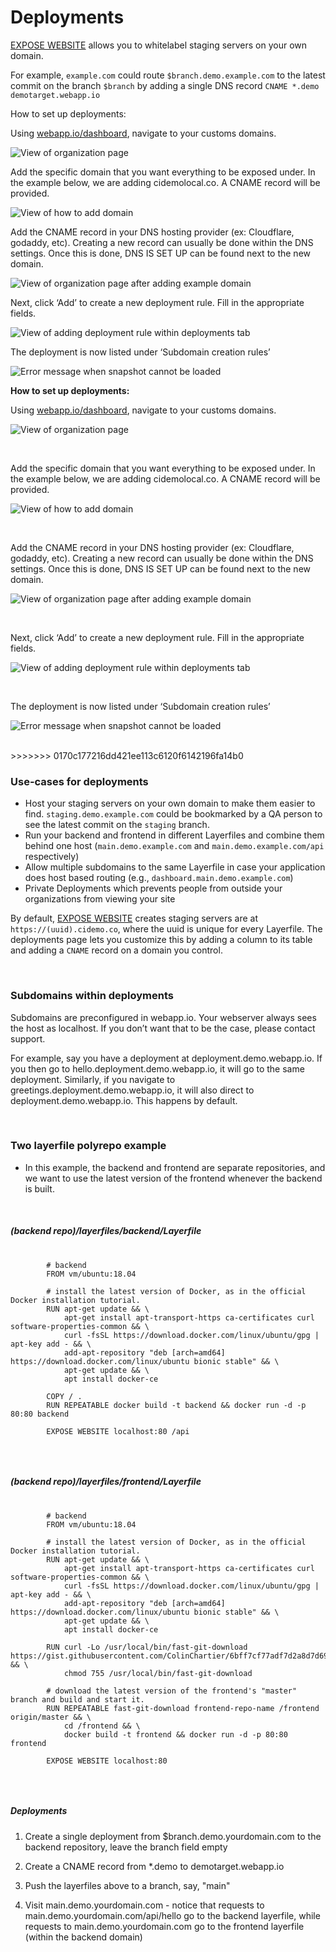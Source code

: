 # Deployments

[EXPOSE WEBSITE](/docs/layerfile-reference/expose-website) allows you to whitelabel staging servers on your own domain.

For example, `example.com` could route `$branch.demo.example.com` to the latest commit on the branch `$branch` by adding a single DNS record `CNAME *.demo demotarget.webapp.io`

How to set up deployments: 
 
Using [webapp.io/dashboard](/dashboard), navigate to your customs domains.
 
![View of organization page](/docs/resources/deployment1.png)

Add the specific domain that you want everything to be exposed under. In the example below, we are adding cidemolocal.co. A CNAME record will be provided. 
 
![View of how to add domain](/docs/resources/deployment2.png)

Add the CNAME record in your DNS hosting provider (ex: Cloudflare, godaddy, etc). Creating a new record can usually be done within the DNS settings. Once this is done, DNS IS SET UP can be found next to the new domain. 
 
![View of organization page after adding example domain](/docs/resources/deployment3.png)

Next, click ‘Add’ to create a new deployment rule. Fill in the appropriate fields.
 
![View of adding deployment rule within deployments tab](/docs/resources/deployment4.png)

The deployment is now listed under ‘Subdomain creation rules’
 
![Error message when snapshot cannot be loaded](/docs/resources/deployment5.png)
<br />

**How to set up deployments:**

Using [webapp.io/dashboard](/dashboard), navigate to your customs domains.

![View of organization page](/docs/resources/deployment1.png)

<br />

Add the specific domain that you want everything to be exposed under. In the example below, we are adding cidemolocal.co. A CNAME record will be provided.

![View of how to add domain](/docs/resources/deployment2.png)

<br />

Add the CNAME record in your DNS hosting provider (ex: Cloudflare, godaddy, etc). Creating a new record can usually be done within the DNS settings. Once this is done, DNS IS SET UP can be found next to the new domain.

![View of organization page after adding example domain](/docs/resources/deployment3.png)

<br />

Next, click ‘Add’ to create a new deployment rule. Fill in the appropriate fields.

![View of adding deployment rule within deployments tab](/docs/resources/deployment4.png)

<br />

The deployment is now listed under ‘Subdomain creation rules’

![Error message when snapshot cannot be loaded](/docs/resources/deployment5.png)

<br />
>>>>>>> 0170c177216dd421ee113c6120f6142196fa14b0

### Use-cases for deployments

- Host your staging servers on your own domain to make them easier to find. `staging.demo.example.com` could be bookmarked by a QA person to see the latest commit on the `staging` branch.
- Run your backend and frontend in different Layerfiles and combine them behind one host (`main.demo.example.com` and `main.demo.example.com/api` respectively)
- Allow multiple subdomains to the same Layerfile in case your application does host based routing (e.g., `dashboard.main.demo.example.com`)
- Private Deployments which prevents people from outside your organizations from viewing your site

By default, [EXPOSE WEBSITE](/docs/layerfile-reference/expose-website) creates staging servers are at `https://(uuid).cidemo.co`, where the uuid is unique for every Layerfile. The deployments page lets you customize this by adding a column to its table and adding a `CNAME` record on a domain you control.

<br />

### Subdomains within deployments

Subdomains are preconfigured in webapp.io. Your webserver always sees the host as localhost. If you don’t want that to be the case, please contact support.

For example, say you have a deployment at deployment.demo.webapp.io. If you then go to hello.deployment.demo.webapp.io, it will go to the same deployment. Similarly, if you navigate to greetings.deployment.demo.webapp.io, it will also direct to deployment.demo.webapp.io. This happens by default.

<br />

### Two layerfile polyrepo example

- In this example, the backend and frontend are separate repositories, and we want to use the latest version of the frontend whenever the backend is built.

<br />

##### (backend repo)/layerfiles/backend/Layerfile

<pre>
    <code class="language-html CodeHighlight">
        # backend
        FROM vm/ubuntu:18.04
        
        # install the latest version of Docker, as in the official Docker installation tutorial.
        RUN apt-get update && \
            apt-get install apt-transport-https ca-certificates curl software-properties-common && \
            curl -fsSL https://download.docker.com/linux/ubuntu/gpg | apt-key add - && \
            add-apt-repository "deb [arch=amd64] https://download.docker.com/linux/ubuntu bionic stable" && \
            apt-get update && \
            apt install docker-ce
        
        COPY / .
        RUN REPEATABLE docker build -t backend && docker run -d -p 80:80 backend
        
        EXPOSE WEBSITE localhost:80 /api
    </code>
</pre>

<br />

##### (backend repo)/layerfiles/frontend/Layerfile

<pre>
    <code class="language-html CodeHighlight">
        # backend
        FROM vm/ubuntu:18.04
        
        # install the latest version of Docker, as in the official Docker installation tutorial.
        RUN apt-get update && \
            apt-get install apt-transport-https ca-certificates curl software-properties-common && \
            curl -fsSL https://download.docker.com/linux/ubuntu/gpg | apt-key add - && \
            add-apt-repository "deb [arch=amd64] https://download.docker.com/linux/ubuntu bionic stable" && \
            apt-get update && \
            apt install docker-ce
        
        RUN curl -Lo /usr/local/bin/fast-git-download https://gist.githubusercontent.com/ColinChartier/6bff7cf77adf7d2a8d7d699a5deed707/raw/0b89b3037548ce7e4fb24bea96628014da1bbf05/download && \
            chmod 755 /usr/local/bin/fast-git-download
        
        # download the latest version of the frontend's "master" branch and build and start it.
        RUN REPEATABLE fast-git-download frontend-repo-name /frontend origin/master && \
            cd /frontend && \
            docker build -t frontend && docker run -d -p 80:80 frontend
        
        EXPOSE WEBSITE localhost:80
    </code>
</pre>

<br />

##### Deployments

1. Create a single deployment from $branch.demo.yourdomain.com to the backend repository, leave the branch field empty

2. Create a CNAME record from *.demo to demotarget.webapp.io

3. Push the layerfiles above to a branch, say, "main"

4. Visit main.demo.yourdomain.com - notice that requests to main.demo.yourdomain.com/api/hello go to the backend layerfile, while requests to main.demo.yourdomain.com go to the frontend layerfile (within the backend domain)

<br />